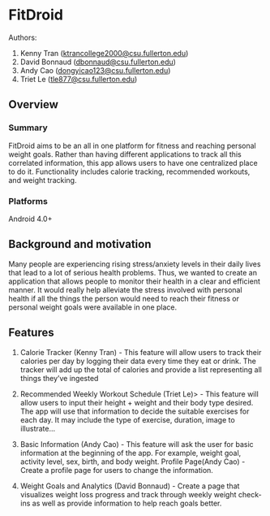 # FitDroid

Authors:
1. Kenny Tran (ktrancollege2000@csu.fullerton.edu)
2. David Bonnaud (dbonnaud@csu.fullerton.edu)
3. Andy Cao (dongyicao123@csu.fullerton.edu)
4. Triet Le (tle877@csu.fullerton.edu)

## Overview
### Summary
FitDroid aims to be an all in one platform for fitness and reaching personal weight goals. Rather than having different applications to track all this correlated information, this app allows users to have one centralized place to do it. Functionality includes calorie tracking, recommended workouts, and weight tracking.

### Platforms
Android 4.0+

## Background and motivation
Many people are experiencing rising stress/anxiety levels in their daily lives that lead to a lot of serious health problems. Thus, we wanted to create an application that allows people to monitor their health in a clear and efficient manner. It would really help alleviate the stress involved with personal health if all the things the person would need to reach their fitness or personal weight goals were available in one place.

## Features
1. Calorie Tracker (Kenny Tran) - This feature will allow users to track their calories per day by logging their data every time they eat or drink. The tracker will add up the total of calories and provide a list representing all things they’ve ingested 

2. Recommended Weekly Workout Schedule (Triet Le)> - This feature will allow users to input their height + weight and their body type desired. The app will use that information to decide the suitable exercises for each day. It may include the type of exercise, duration, image to illustrate... 

3. Basic Information (Andy Cao) - This feature will ask the user for basic information at the beginning of the app. For example, weight goal, activity level, sex, birth, and body weight. 
Profile Page(Andy Cao) - Create a profile page for users to change the information. 

4. Weight Goals and Analytics (David Bonnaud) - Create a page that visualizes weight loss progress and track through weekly weight check-ins as well as provide information to help reach goals better.
